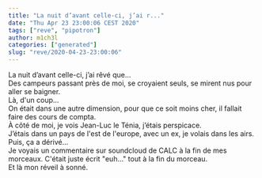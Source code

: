 ```yaml
---
title: "La nuit d’avant celle-ci, j’ai r..."
date: "Thu Apr 23 23:00:06 CEST 2020"
tags: ["reve", "pipotron"]
author: m1ch3l
categories: ["generated"]
slug: "reve/2020-04-23-23:00:06"
---
```


La nuit d’avant celle-ci, j’ai rêvé que...<br>
Des campeurs passant près de moi, se croyaient seuls, se mirent nus pour aller se baigner.<br>
Là, d'un coup...<br>
On était dans une autre dimension, pour que ce soit moins cher, il fallait faire des cours de compta.<br>
À côté de moi, je vois Jean-Luc le Ténia, j’étais perspicace.<br>
J’étais dans un pays de l'est de l'europe, avec un ex, je volais dans les airs.<br>
Puis, ça a dérivé...<br>
Je voyais un commentaire sur soundcloud de CALC à la fin de mes morceaux. C'était juste écrit "euh..." tout à la fin du morceau.<br>
Et là mon réveil à sonné.<br>
